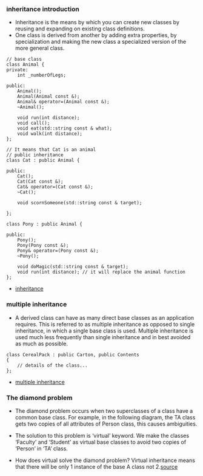 ### inheritance introduction

- Inheritance is the means by which you can create new classes by reusing and expanding on existing class definitions.
- One class is derived from another by adding extra properties, by specialization and making the new class a specialized version of the more general class.

```
// base class
class Animal {
private:
	int _numberOfLegs;

public:
	Animal();
	Animal(Animal const &);
	Animal& operator=(Animal const &);
	~Animal();

	void run(int distance);
	void call();
	void eat(std::string const & what);
	void walk(int distance);
};

// It means that Cat is an animal
// public inheritance
class Cat : public Animal {

public:
	Cat();
	Cat(Cat const &);
	Cat& operator=(Cat const &);
	~Cat();

	void scornSomeone(std::string const & target);

};

class Pony : public Animal {

public:
	Pony();
	Pony(Pony const &);
	Pony& operator=(Pony const &);
	~Pony();

	void doMagic(std::string const & target);
	void run(int distance); // it will replace the animal function
};
```

- [inheritance](https://www.youtube.com/watch?v=TLQzg0b-AY4)<br>

### multiple inheritance

- A derived class can have as many direct base classes as an application requires. This is referred to as multiple inheritance as opposed to single inheritance, in which a single base class is used. Multiple inheritance is used much less frequently than single inheritance and in best avoided as much as possible.
  <br>

```
class CerealPack : public Carton, public Contents
{
	// details of the class...
};
```

- [multiple inheritance](https://www.youtube.com/watch?v=AeVSaQ8HLMU)

### The diamond problem

- The diamond problem occurs when two superclasses of a class have a common base class. For example, in the following diagram, the TA class gets two copies of all attributes of Person class, this causes ambiguities.

- The solution to this problem is ‘virtual’ keyword. We make the classes ‘Faculty’ and ‘Student’ as virtual base classes to avoid two copies of ‘Person’ in ‘TA’ class.

* How does virtual solve the diamond problem? Virtual inheritance means that there will be only 1 instance of the base A class not 2.[source](https://stackoverflow.com/questions/2659116/how-does-virtual-inheritance-solve-the-diamond-multiple-inheritance-ambiguit)
